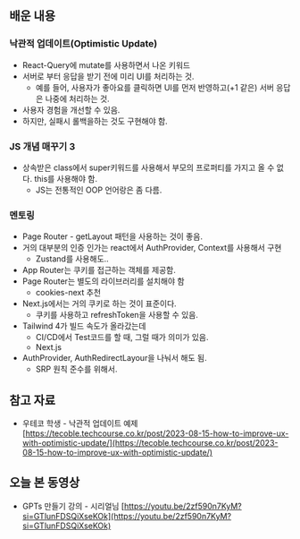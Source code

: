 
## 배운 내용


### 낙관적 업데이트(Optimistic Update)

- React-Query에 mutate를 사용하면서 나온 키워드
- 서버로 부터 응답을 받기 전에 미리 UI를 처리하는 것.
	- 예를 들어, 사용자가 좋아요를 클릭하면 UI를 먼저 반영하고(+1 같은) 서버 응답은 나중에 처리하는 것.
- 사용자 경험을 개선할 수 있음.
- 하지만, 실패시 롤백을하는 것도 구현해야 함.

### JS 개념 매꾸기 3

- 상속받은 class에서 super키워드를 사용해서 부모의 프로퍼티를 가지고 올 수 없다. this를 사용해야 함.
	- JS는 전통적인 OOP 언어랑은 좀 다름.

### 멘토링

- Page Router - getLayout 패턴을 사용하는 것이 좋음.
- 거의 대부분의 인증 인가는 react에서 AuthProvider, Context를 사용해서 구현
	- Zustand를 사용해도..
- App Router는 쿠키를 접근하는 객체를 제공함.
- Page Router는 별도의 라이브러리를 설치해야 함
	- cookies-next 추천
- Next.js에서는 거의 쿠키로 하는 것이 표준이다.
	- 쿠키를 사용하고 refreshToken을 사용할 수 있음.
- Tailwind 4가 빌드 속도가 올라갔는데
	- CI/CD에서 Test코드를 할 때, 그럴 때가 의미가 있음.
	- Next.js
- AuthProvider, AuthRedirectLayour을 나눠서 해도 됨.
	- SRP 원칙 준수를 위해서.

## 참고 자료

- 우테코 학생 - 낙관적 업데이트 예제
[https://tecoble.techcourse.co.kr/post/2023-08-15-how-to-improve-ux-with-optimistic-update/](https://tecoble.techcourse.co.kr/post/2023-08-15-how-to-improve-ux-with-optimistic-update/)

## 오늘 본 동영상

- GPTs 만들기 강의 - 시리얼님
[https://youtu.be/2zf590n7KyM?si=GTlunFDSQiXseKOk](https://youtu.be/2zf590n7KyM?si=GTlunFDSQiXseKOk)
